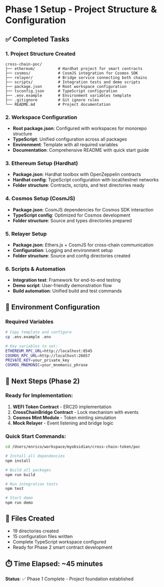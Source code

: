 # Phase 1 Setup - Project Structure & Configuration

## ✅ Completed Tasks

### 1. Project Structure Created
```
cross-chain-poc/
├── ethereum/          # Hardhat project for smart contracts
├── cosmos/            # CosmJS integration for Cosmos SDK
├── relayer/           # Bridge service connecting both chains
├── scripts/           # Integration tests and demo scripts
├── package.json       # Root workspace configuration
├── tsconfig.json      # TypeScript configuration
├── .env.example       # Environment variables template
├── .gitignore         # Git ignore rules
└── README.md          # Project documentation
```

### 2. Workspace Configuration
- **Root package.json**: Configured with workspaces for monorepo structure
- **TypeScript**: Unified configuration across all packages
- **Environment**: Template with all required variables
- **Documentation**: Comprehensive README with quick start guide

### 3. Ethereum Setup (Hardhat)
- **Package.json**: Hardhat toolbox with OpenZeppelin contracts
- **Hardhat config**: TypeScript configuration with local/testnet networks
- **Folder structure**: Contracts, scripts, and test directories ready

### 4. Cosmos Setup (CosmJS)
- **Package.json**: CosmJS dependencies for Cosmos SDK interaction
- **TypeScript config**: Optimized for Cosmos development
- **Folder structure**: Source and types directories prepared

### 5. Relayer Setup
- **Package.json**: Ethers.js + CosmJS for cross-chain communication
- **Configuration**: Logging and environment setup
- **Folder structure**: Source and config directories created

### 6. Scripts & Automation
- **Integration test**: Framework for end-to-end testing
- **Demo script**: User-friendly demonstration flow
- **Build automation**: Unified build and test commands

## 🔧 Environment Configuration

### Required Variables
```bash
# Copy template and configure
cp .env.example .env

# Key variables to set:
ETHEREUM_RPC_URL=http://localhost:8545
COSMOS_RPC_URL=http://localhost:26657
PRIVATE_KEY=your_private_key
COSMOS_MNEMONIC=your_mnemonic_phrase
```

## 🚀 Next Steps (Phase 2)

### Ready for Implementation:
1. **WEFI Token Contract** - ERC20 implementation
2. **CrossChainBridge Contract** - Lock mechanism with events
3. **Cosmos Mint Module** - Token minting simulation
4. **Mock Relayer** - Event listening and bridge logic

### Quick Start Commands:
```bash
cd /Users/enrico/workspace/myobsidian/cross-chain-token/poc

# Install all dependencies
npm install

# Build all packages
npm run build

# Run integration tests
npm test

# Start demo
npm run demo
```

## 📁 Files Created
- 19 directories created
- 15 configuration files written
- Complete TypeScript workspace configured
- Ready for Phase 2 smart contract development

## ⏱️ Time Elapsed: ~45 minutes
**Status**: ✅ Phase 1 Complete - Project foundation established
